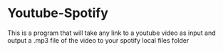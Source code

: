 # Youtube-Spotify
This is a program that will take any link to a youtube video as input and output a .mp3 file of the video to your spotify local files folder
